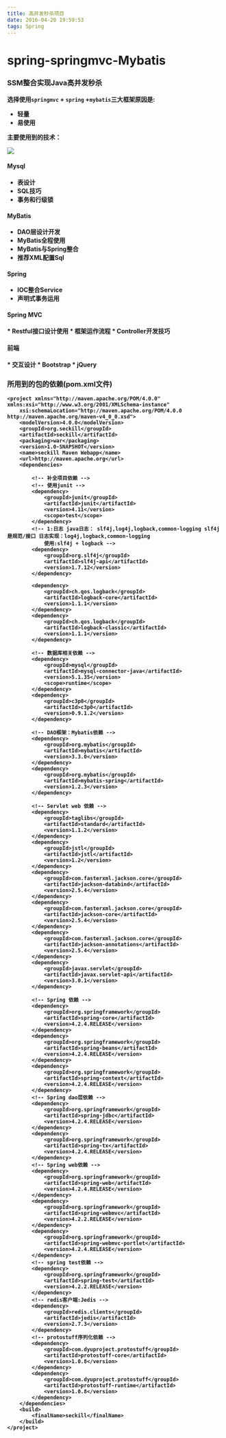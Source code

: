 ```yaml
---
title: 高并发秒杀项目
date: 2016-04-20 19:59:53
tags: Spring
---
```




# spring-springmvc-Mybatis



<h3>SSM整合实现Java高并发秒杀</h3>

<strong> 选择使用`springmvc` + `spring` +`mybatis`三大框架原因是:


* 轻量
* 易使用

<strong>主要使用到的技术：


![](http://7xta11.com1.z0.glb.clouddn.com/mybatis-spring.png)

<!--more-->

<h4>Mysql</h4>

* 表设计
* SQL技巧
*  事务和行级锁

<h4>MyBatis</h4>

* DAO层设计开发
* MyBatis全程使用
* MyBatis与Spring整合
* 推荐XML配置Sql


<h4>Spring</h4>

* IOC整合Service
* 声明式事务运用

<h4>Spring MVC</h4>
* Restful接口设计使用
* 框架运作流程
* Controller开发技巧

<h4>前端</h4>
* 交互设计
* Bootstrap
* jQuery

### 所用到的包的依赖(pom.xml文件)

    <project xmlns="http://maven.apache.org/POM/4.0.0" xmlns:xsi="http://www.w3.org/2001/XMLSchema-instance"
    	xsi:schemaLocation="http://maven.apache.org/POM/4.0.0 http://maven.apache.org/maven-v4_0_0.xsd">
    	<modelVersion>4.0.0</modelVersion>
    	<groupId>org.seckill</groupId>
    	<artifactId>seckill</artifactId>
    	<packaging>war</packaging>
    	<version>1.0-SNAPSHOT</version>
    	<name>seckill Maven Webapp</name>
    	<url>http://maven.apache.org</url>
    	<dependencies>

    		<!-- 补全项目依赖 -->
    		<!-- 使用junit -->
    		<dependency>
    			<groupId>junit</groupId>
    			<artifactId>junit</artifactId>
    			<version>4.11</version>
    			<scope>test</scope>
    		</dependency>
    		<!-- 1:日志 java日志： slf4j,log4j,logback,common-logging slf4j是规范/接口 日志实现：log4j,logback,common-logging
    			使用:slf4j + logback -->
    		<dependency>
    			<groupId>org.slf4j</groupId>
    			<artifactId>slf4j-api</artifactId>
    			<version>1.7.12</version>
    		</dependency>

    		<dependency>
    			<groupId>ch.qos.logback</groupId>
    			<artifactId>logback-core</artifactId>
    			<version>1.1.1</version>
    		</dependency>
    		<dependency>
    			<groupId>ch.qos.logback</groupId>
    			<artifactId>logback-classic</artifactId>
    			<version>1.1.1</version>
    		</dependency>

    		<!-- 数据库相关依赖 -->
    		<dependency>
    			<groupId>mysql</groupId>
    			<artifactId>mysql-connector-java</artifactId>
    			<version>5.1.35</version>
    			<scope>runtime</scope>
    		</dependency>
    		<dependency>
    			<groupId>c3p0</groupId>
    			<artifactId>c3p0</artifactId>
    			<version>0.9.1.2</version>
    		</dependency>

    		<!-- DAO框架：Mybatis依赖 -->
    		<dependency>
    			<groupId>org.mybatis</groupId>
    			<artifactId>mybatis</artifactId>
    			<version>3.3.0</version>
    		</dependency>
    		<dependency>
    			<groupId>org.mybatis</groupId>
    			<artifactId>mybatis-spring</artifactId>
    			<version>1.2.3</version>
    		</dependency>

    		<!-- Servlet web 依赖 -->
    		<dependency>
    			<groupId>taglibs</groupId>
    			<artifactId>standard</artifactId>
    			<version>1.1.2</version>
    		</dependency>
    		<dependency>
    			<groupId>jstl</groupId>
    			<artifactId>jstl</artifactId>
    			<version>1.2</version>
    		</dependency>
    		<dependency>
    			<groupId>com.fasterxml.jackson.core</groupId>
    			<artifactId>jackson-databind</artifactId>
    			<version>2.5.4</version>
    		</dependency>
    		<dependency>
    			<groupId>com.fasterxml.jackson.core</groupId>
    			<artifactId>jackson-core</artifactId>
    			<version>2.5.4</version>
    		</dependency>
    		<dependency>
    			<groupId>com.fasterxml.jackson.core</groupId>
    			<artifactId>jackson-annotations</artifactId>
    			<version>2.5.4</version>
    		</dependency>
    		<dependency>
    			<groupId>javax.servlet</groupId>
    			<artifactId>javax.servlet-api</artifactId>
    			<version>3.0.1</version>
    		</dependency>

    		<!-- Spring 依赖 -->
    		<dependency>
    			<groupId>org.springframework</groupId>
    			<artifactId>spring-core</artifactId>
    			<version>4.2.4.RELEASE</version>
    		</dependency>
    		<dependency>
    			<groupId>org.springframework</groupId>
    			<artifactId>spring-beans</artifactId>
    			<version>4.2.4.RELEASE</version>
    		</dependency>
    		<dependency>
    			<groupId>org.springframework</groupId>
    			<artifactId>spring-context</artifactId>
    			<version>4.2.4.RELEASE</version>
    		</dependency>
    		<!-- Spring dao层依赖 -->
    		<dependency>
    			<groupId>org.springframework</groupId>
    			<artifactId>spring-jdbc</artifactId>
    			<version>4.2.4.RELEASE</version>
    		</dependency>
    		<dependency>
    			<groupId>org.springframework</groupId>
    			<artifactId>spring-tx</artifactId>
    			<version>4.2.4.RELEASE</version>
    		</dependency>
    		<!-- Spring web依赖 -->
    		<dependency>
    			<groupId>org.springframework</groupId>
    			<artifactId>spring-web</artifactId>
    			<version>4.2.4.RELEASE</version>
    		</dependency>
    		<dependency>
    			<groupId>org.springframework</groupId>
    			<artifactId>spring-webmvc</artifactId>
    			<version>4.2.2.RELEASE</version>
    		</dependency>
    		<dependency>
    			<groupId>org.springframework</groupId>
    			<artifactId>spring-webmvc-portlet</artifactId>
    			<version>4.2.4.RELEASE</version>
    		</dependency>
    		<!-- spring test依赖 -->
    		<dependency>
    			<groupId>org.springframework</groupId>
    			<artifactId>spring-test</artifactId>
    			<version>4.2.2.RELEASE</version>
    		</dependency>
    		<!-- redis客户端:Jedis -->
    		<dependency>
    			<groupId>redis.clients</groupId>
    			<artifactId>jedis</artifactId>
    			<version>2.7.3</version>
    		</dependency>
    		<!-- protostuff序列化依赖 -->
    		<dependency>
    			<groupId>com.dyuproject.protostuff</groupId>
    			<artifactId>protostuff-core</artifactId>
    			<version>1.0.8</version>
    		</dependency>
    		<dependency>
    			<groupId>com.dyuproject.protostuff</groupId>
    			<artifactId>protostuff-runtime</artifactId>
    			<version>1.0.8</version>
    		</dependency>
    	</dependencies>
    	<build>
    		<finalName>seckill</finalName>
    	</build>
    </project>

